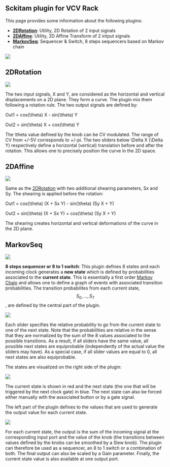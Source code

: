 ## Sckitam plugin for VCV Rack

This page provides some information about the following plugins:

* **[2DRotation](#2DRotation)**: Utility, 2D Rotation of 2 input signals
* **[2DAffine](#2DAffine)**: Utility, 2D Affine Transform of 2 intput signals
* **[MarkovSeq](#MarkovSeq)**: Sequencer & Switch, 8 steps sequencers based on Markov chain

![](doc/SckitamVCV.png)

## 2DRotation <a id="2DRotation"> </a>
![](doc/2DRotation.png)

The two input signals, X and Y, are considered as the horizontal and vertical displacements on a 2D plane. They form a curve. The plugin mix them following a rotation rule. The two output signals are defined by:

Out1 = cos(\theta) X - sin(\theta) Y

Out2 = sin(\theta) X + cos(\theta) Y

The \theta value defined by the knob can be CV modulated.
The range of CV from +/-5V corresponds to +/-pi. The two sliders below \Delta X (\Delta Y) respectively define a horizontal (vertical) translation before and after the rotation. This allows one to precisely position the curve in the 2D space. 

## 2DAffine <a id="2DAffine"> </a>
![](doc/2DAffine.png)

Same as the [2DRotation](#2DRotation) with two additional shearing parameters, Sx and Sy. The shearing is applied before the rotation:

Out1 = cos(\theta) (X + Sx Y) - sin(\theta) (Sy X + Y)

Out2 = sin(\theta) (X + Sx Y) + cos(\theta) (Sy X + Y)

The shearing creates horizontal and vertical deformations of the curve in the 2D plane. 

## MarkovSeq <a id="MarkovSeq"> </a>
![](doc/MarkovSeq.png)

**8 steps sequencer or 8 to 1 switch**: This plugin defines 8 states and each incoming clock generates a **new state** which is defined by probabilities associated to the **current state**. This is essentially a first order 
[Markov Chain](https://en.wikipedia.org/wiki/Markov_chain) and allows one to define a graph of events with associated transition probabilities. The transition probabilites from each current state, $$S_0,...,S_7$$, are defined by the central part of the plugin. 

![](doc/MarkovSeq_State_Transition.png)

Each slider specifies the relative probability to go from the current state to one of the next state. Note that the probabilities are relative in the sense that they are normalized by the sum of the 8 values associated to the possible transitions. As a result, if all sliders have the same value, all possible next states are equiprobable (independently of the actual value the sliders may have). As a special case, if all slider values are equal to 0, all next states are also equiprobable. 

The states are visualized on the right side of the plugin: 

![](doc/MarkovSeq_States.png)

The current state is shown in red and the next state (the one that will be triggered by the next clock gate) in blue. The next state can also be forced either manually with the associated button or by a gate signal. 

The left part of the plugin defines to the values that are used to generate the output value for each current state. 

![](doc/MarkovSeq_input.png)

For each current state, the output is the sum of the incoming signal at the corresponding input port and the value of the knob (the transitions between values defined by the knobs can be smoothed by a Slew knob). The plugin can therefore be used as a sequencer, an 8 to 1 switch or a combination of both. The final output can also be scaled by a Gain parameter. Finally, the current state value is also available at one output port. 

 
